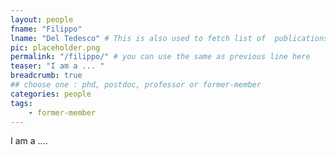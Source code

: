 ```yaml
---
layout: people
fname: "Filippo"
lname: "Del Tedesco" # This is also used to fetch list of  publications
pic: placeholder.png
permalink: "/filippo/" # you can use the same as previous line here
teaser: "I am a ... "
breadcrumb: true
## choose one : phd, postdoc, professor or former-member
categories: people
tags:
    - former-member
---
```

I am a ....
